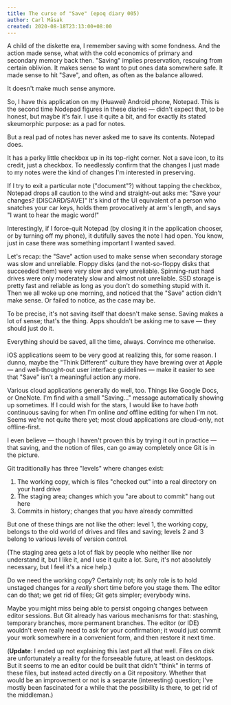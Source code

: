 ```yaml
---
title: The curse of "Save" (epoq diary 005)
author: Carl Mäsak
created: 2020-08-18T23:13:00+08:00
---
```

A child of the diskette era, I remember saving with some fondness.
And the action made sense, what with the cold economics of primary and secondary memory back then.
"Saving" implies preservation, rescuing from certain oblivion.
It makes sense to want to put ones data somewhere safe.
It made sense to hit "Save", and often, as often as the balance allowed.

It doesn't make much sense anymore.

So, I have this application on my (Huawei) Android phone, Notepad.
This is the second time Nodepad figures in these diaries &mdash; didn't expect that, to be honest, but maybe it's fair.
I use it quite a bit, and for exactly its stated skeumorphic purpose: as a pad for notes.

But a real pad of notes has never asked me to save its contents.
Notepad does.

It has a perky little checkbox up in its top-right corner.
Not a save icon, to its credit, just a checkbox.
To needlessly confirm that the changes I just made to my notes were the kind of changes I'm interested in preserving.

If I try to exit a particular note ("document"?) without tapping the checkbox, Notepad drops all caution to the wind and straight-out asks me:
"Save your changes? [DISCARD/SAVE]"
It's kind of the UI equivalent of a person who snatches your car keys, holds them provocatively at arm's length, and says "I want to hear the magic word!"

Interestingly, if I force-quit Notepad (by closing it in the application chooser, or by turning off my phone), it dutifully saves the note I had open.
You know, just in case there was something important I wanted saved.

Let's recap: the "Save" action used to make sense when secondary storage was slow and unreliable.
Floppy disks (and the not-so-floppy disks that succeeded them) were very slow and very unreliable.
Spinning-rust hard drives were only moderately slow and almost not unreliable.
SSD storage is pretty fast and reliable as long as you don't do something stupid with it.
Then we all woke up one morning, and noticed that the "Save" action didn't make sense.
Or failed to notice, as the case may be.

To be precise, it's not saving itself that doesn't make sense.
Saving makes a lot of sense; that's the thing.
Apps shouldn't be asking me to save &mdash; they should just do it.

Everything should be saved, all the time, always.
Convince me otherwise.

iOS applications seem to be very good at realizing this, for some reason.
I dunno, maybe the "Think Different" culture they have brewing over at Apple &mdash; and well-thought-out user interface guidelines &mdash; make it easier to see that "Save" isn't a meaningful action any more.

Various cloud applications generally do well, too.
Things like Google Docs, or OneNote.
I'm find with a small "Saving..." message automatically showing up sometimes.
If I could wish for the stars, I would like to have _both_ continuous saving for when I'm online _and_ offline editing for when I'm not.
Seems we're not quite there yet; most cloud applications are cloud-only, not offline-first.

I even believe &mdash; though I haven't proven this by trying it out in practice &mdash; that saving, and the notion of files, can go away completely once Git is in the picture.

Git traditionally has three "levels" where changes exist:

1. The working copy, which is files "checked out" into a real directory on your hard drive
2. The staging area; changes which you "are about to commit" hang out here
3. Commits in history; changes that you have already committed

But one of these things are not like the other: level 1, the working copy, belongs to the old world of drives and files and saving; levels 2 and 3 belong to various levels of version control.

(The staging area gets a lot of flak by people who neither like nor understand it, but I like it, and I use it quite a lot.
Sure, it's not absolutely necessary, but I feel it's a nice help.)

Do we need the working copy?
Certainly not; its only role is to hold unstaged changes for a _really_ short time before you stage them.
The editor can do that; we get rid of files; Git gets simpler; everybody wins.

Maybe you might miss being able to persist ongoing changes between editor sessions.
But Git already has various mechanisms for that: stashing, temporary branches, more permanent branches.
The editor (or IDE) wouldn't even really need to ask for your confirmation; it would just commit your work somewhere in a convenient form, and then restore it next time.

(**Update**: I ended up not explaining this last part all that well.
Files on disk are unfortunately a reality for the forseeable future, at least on desktops.
But it seems to me an editor could be built that didn't "think" in terms of these files, but instead acted directly on a Git repository.
Whether that would be an improvement or not is a separate (interesting) question;
I've mostly been fascinated for a while that the possibility is there, to get rid of the middleman.)


